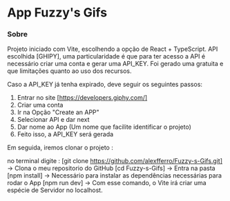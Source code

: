 # App Fuzzy's Gifs

### Sobre

Projeto iniciado com Vite, escolhendo a opção de React + TypeScript.
API escolhida [GHIPY], uma particularidade é que para ter acesso a API é necessário criar uma conta
e gerar uma API_KEY.
Foi gerado uma gratuita e que limitações quanto ao uso dos recursos.

Caso a API_KEY já tenha expirado, deve seguir os seguintes passos: 
1. Entrar no site [https://developers.giphy.com/]
2. Criar uma conta
3. Ir na Opção "Create an APP"
4. Selecionar API e dar next
5. Dar nome ao App (Um nome que facilite identificar o projeto)
6. Feito isso, a API_KEY será gerada

Em seguida, iremos clonar o projeto :

no terminal digite :
[git clone https://github.com/alexfferro/Fuzzy-s-Gifs.git] -> Clona o meu repositorio do GitHub
[cd Fuzzy-s-Gifs] -> Entra na pasta
[npm install] -> Necessário para instalar as dependências necessárias para rodar o App
[npm run dev] -> Com esse comando, o Vite irá criar uma espécie de Servidor no localhost.
